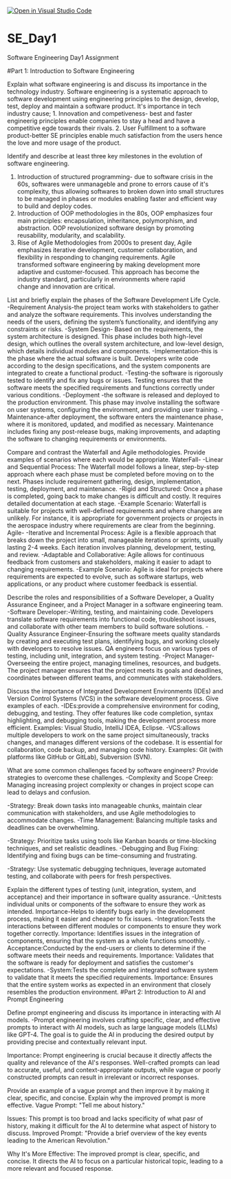 [![Open in Visual Studio Code](https://classroom.github.com/assets/open-in-vscode-2e0aaae1b6195c2367325f4f02e2d04e9abb55f0b24a779b69b11b9e10269abc.svg)](https://classroom.github.com/online_ide?assignment_repo_id=15565811&assignment_repo_type=AssignmentRepo)
# SE_Day1
Software Engineering Day1 Assignment

#Part 1: Introduction to Software Engineering

Explain what software engineering is and discuss its importance in the technology industry.
   Software engineering is a systematic approach to software development using engineering principles to the design, develop, test, deploy and maintain a software product.
   It's importance in tech industry cause;
           1. Innovation and competiveness- best and faster engineerig principles enable companies to stay a head and have a competitive egde towards their rivals.
           2. User Fulfillment to a software product-better SE principles enable much satisfaction from the users hence the love and more usage of the product.

Identify and describe at least three key milestones in the evolution of software engineering.
  1. Introduction of structured programming- due to software crisis in the 60s, softwares were unmanageble and prone to errors cause of it's complexity, thus allowing softwares to broken 
     down into small structures to be managed in phases or modules enabling faster and efficient way to build and deploy codes.
  2. Introduction of OOP methodologies in the 80s, OOP emphasizes four main principles: encapsulation, inheritance, polymorphism, and abstraction. OOP revolutionized software design by 
     promoting reusability, modularity, and scalability.
  3. Rise of Agile Methodologies from 2000s to present day, Agile emphasizes iterative development, customer collaboration, and flexibility in responding to changing requirements. Agile  
     transformed software engineering by making development more adaptive and customer-focused. This approach has become the industry standard, particularly in environments where rapid  
     change and innovation are critical.


List and briefly explain the phases of the Software Development Life Cycle.
 -Requirement Analysis-the project team works with stakeholders to gather and analyze the software requirements. This involves understanding the needs of the users, defining the system’s functionality, and identifying any constraints or risks.
 -System Design- Based on the requirements, the system architecture is designed. This phase includes both high-level design, which outlines the overall system architecture, and low-level 
  design, which details individual modules and components.
 -Implementation-this is the phase where the actual software is built. Developers write code according to the design specifications, and the system components are integrated to create a 
  functional product.
 -Testing-the software is rigorously tested to identify and fix any bugs or issues. Testing ensures that the software meets the specified requirements and functions correctly under 
  various conditions.
 -Deployment -the software is released and deployed to the production environment. This phase may involve installing the software on user systems, configuring the environment, and 
  providing user training.
 -Maintenance-after deployment, the software enters the maintenance phase, where it is monitored, updated, and modified as necessary. Maintenance includes fixing any post-release bugs, 
  making improvements, and adapting the software to changing requirements or environments.
 

Compare and contrast the Waterfall and Agile methodologies. Provide examples of scenarios where each would be appropriate.
WaterFall-
-Linear and Sequential Process: The Waterfall model follows a linear, step-by-step approach where each phase must be completed before moving on to the next. Phases include requirement gathering, design, implementation, testing, deployment, and maintenance.
-Rigid and Structured: Once a phase is completed, going back to make changes is difficult and costly. It requires detailed documentation at each stage.
-Example Scenario: Waterfall is suitable for projects with well-defined requirements and where changes are unlikely. For instance, it is appropriate for government projects or projects in the aerospace industry where requirements are clear from the beginning.
Agile-
-Iterative and Incremental Process: Agile is a flexible approach that breaks down the project into small, manageable iterations or sprints, usually lasting 2-4 weeks. Each iteration involves planning, development, testing, and review.
-Adaptable and Collaborative: Agile allows for continuous feedback from customers and stakeholders, making it easier to adapt to changing requirements.
-Example Scenario: Agile is ideal for projects where requirements are expected to evolve, such as software startups, web applications, or any product where customer feedback is essential.


Describe the roles and responsibilities of a Software Developer, a Quality Assurance Engineer, and a Project Manager in a software engineering team.
-Software Developer:-Writing, testing, and maintaining code. Developers translate software requirements into functional code, troubleshoot issues, and collaborate with other team members 
 to build software solutions.
-Quality Assurance Engineer-Ensuring the software meets quality standards by creating and executing test plans, identifying bugs, and working closely with developers to resolve issues. 
 QA engineers focus on various types of testing, including unit, integration, and system testing.
-Project Manager- Overseeing the entire project, managing timelines, resources, and budgets. The project manager ensures that the project meets its goals and deadlines, coordinates 
 between different teams, and communicates with stakeholders.


Discuss the importance of Integrated Development Environments (IDEs) and Version Control Systems (VCS) in the software development process. Give examples of each.
-IDEs:provide a comprehensive environment for coding, debugging, and testing. They offer features like code completion, syntax highlighting, and debugging tools, making the development 
 process more efficient.
 Examples: Visual Studio, IntelliJ IDEA, Eclipse.
-VCS:allows multiple developers to work on the same project simultaneously, tracks changes, and manages different versions of the codebase. It is essential for collaboration, code 
 backup, and managing code history.
 Examples: Git (with platforms like GitHub or GitLab), Subversion (SVN).


What are some common challenges faced by software engineers? Provide strategies to overcome these challenges.
-Complexity and Scope Creep: Managing increasing project complexity or changes in project scope can lead to delays and confusion.

-Strategy: Break down tasks into manageable chunks, maintain clear communication with stakeholders, and use Agile methodologies to accommodate changes.
-Time Management: Balancing multiple tasks and deadlines can be overwhelming.

-Strategy: Prioritize tasks using tools like Kanban boards or time-blocking techniques, and set realistic deadlines.
-Debugging and Bug Fixing: Identifying and fixing bugs can be time-consuming and frustrating.

-Strategy: Use systematic debugging techniques, leverage automated testing, and collaborate with peers for fresh perspectives.


Explain the different types of testing (unit, integration, system, and acceptance) and their importance in software quality assurance.
-Unit:tests individual units or components of the software to ensure they work as intended.
Importance-Helps to identify bugs early in the development process, making it easier and cheaper to fix issues.
-Integration:Tests the interactions between different modules or components to ensure they work together correctly.
Importance: Identifies issues in the integration of components, ensuring that the system as a whole functions smoothly.
-Acceptance:Conducted by the end-users or clients to determine if the software meets their needs and requirements.
Importance: Validates that the software is ready for deployment and satisfies the customer's expectations.
-System:Tests the complete and integrated software system to validate that it meets the specified requirements.
Importance: Ensures that the entire system works as expected in an environment that closely resembles the production environment.
#Part 2: Introduction to AI and Prompt Engineering


Define prompt engineering and discuss its importance in interacting with AI models.
-Prompt engineering involves crafting specific, clear, and effective prompts to interact with AI models, such as large language models (LLMs) like GPT-4. The goal is to guide the AI in producing the desired output by providing precise and contextually relevant input.

Importance:
Prompt engineering is crucial because it directly affects the quality and relevance of the AI's responses. Well-crafted prompts can lead to accurate, useful, and context-appropriate outputs, while vague or poorly constructed prompts can result in irrelevant or incorrect responses.


Provide an example of a vague prompt and then improve it by making it clear, specific, and concise. Explain why the improved prompt is more effective.
Vague Prompt: "Tell me about history."

Issues: This prompt is too broad and lacks specificity of what pasr of history, making it difficult for the AI to determine what aspect of history to discuss.
Improved Prompt: "Provide a brief overview of the key events leading to the American Revolution."

Why It's More Effective: The improved prompt is clear, specific, and concise. It directs the AI to focus on a particular historical topic, leading to a more relevant and focused response.
